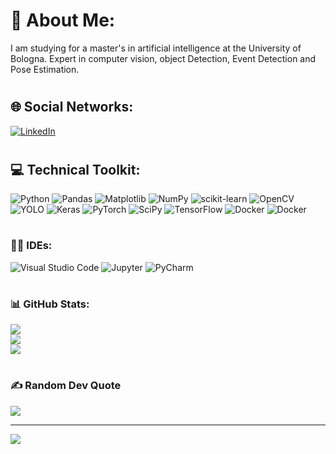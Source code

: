 # 💫 About Me:
I am studying for a master's in artificial intelligence at the University of Bologna. Expert in computer vision, object Detection, Event Detection and Pose Estimation.
#
## 🌐 Social Networks:
[![LinkedIn](https://img.shields.io/badge/LinkedIn-%230077B5.svg?logo=linkedin&logoColor=white)](https://www.linkedin.com/in/fatemeh-ranjbaran/)
#
## 💻 Technical Toolkit: 
![Python](https://img.shields.io/badge/python-3670A0?style=for-the-badge&logo=python&logoColor=ffdd54) ![Pandas](https://img.shields.io/badge/pandas-%23150458.svg?style=for-the-badge&logo=pandas&logoColor=white) ![Matplotlib](https://img.shields.io/badge/Matplotlib-%23285489.svg?style=for-the-badge&logo=Matplotlib) ![NumPy](https://img.shields.io/badge/numpy-%23013243.svg?style=for-the-badge&logo=numpy&logoColor=white) ![scikit-learn](https://img.shields.io/badge/scikit--learn-%23F7931E.svg?style=for-the-badge&logo=scikit-learn&logoColor=white) ![OpenCV](https://img.shields.io/badge/OpenCV-%2304D361.svg?style=for-the-badge&logo=opencv&logoColor=white) ![YOLO](https://img.shields.io/badge/YOLO-%23BA55D3.svg?style=for-the-badge) ![Keras](https://img.shields.io/badge/Keras-%23D00000.svg?style=for-the-badge&logo=Keras&logoColor=white) ![PyTorch](https://img.shields.io/badge/PyTorch-%23EE4C2C.svg?style=for-the-badge&logo=PyTorch&logoColor=white) ![SciPy](https://img.shields.io/badge/SciPy-%230C55A5.svg?style=for-the-badge&logo=scipy&logoColor=%white) ![TensorFlow](https://img.shields.io/badge/TensorFlow-%23FF6F00.svg?style=for-the-badge&logo=TensorFlow&logoColor=white) ![Docker](https://img.shields.io/badge/Docker-2496ED.svg?style=for-the-badge&logo=docker&logoColor=white) ![Docker](https://img.shields.io/badge/Django-092E20?style=for-the-badge&logo=django&logoColor=green)
#
### 👩‍💻 IDEs:
![Visual Studio Code](https://img.shields.io/badge/Visual_Studio_Code-0078D4?style=for-the-badge&logo=visual%20studio%20code&logoColor=white)
![Jupyter](https://img.shields.io/badge/Jupyter-F37626.svg?&style=for-the-badge&logo=Jupyter&logoColor=white)
![PyCharm](https://img.shields.io/badge/PyCharm-006400.svg?&style=for-the-badge&logo=PyCharm&logoColor=white)
#

### 📊 GitHub Stats:
![](https://github-readme-stats.vercel.app/api?username=f-ranjbaran&theme=dark&hide_border=false&include_all_commits=false&count_private=false)<br/> 
![](https://github-readme-streak-stats.herokuapp.com/?user=f-ranjbaran&theme=dark&hide_border=false)<br/> 
![](https://github-readme-stats.vercel.app/api/top-langs/?username=f-ranjbaran&theme=dark&hide_border=false&include_all_commits=false&count_private=false&layout=compact)
#

### ✍️ Random Dev Quote
![](https://quotes-github-readme.vercel.app/api?type=horizontal&theme=radical)

---
[![](https://visitcount.itsvg.in/api?id=f-ranjbaran&icon=0&color=0)](https://visitcount.itsvg.in)

<!-- Proudly created with GPRM ( https://gprm.itsvg.in ) -->
